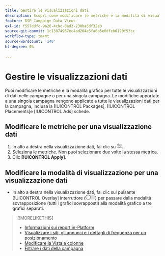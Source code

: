 ```yaml
---
title: Gestire le visualizzazioni dati
description: Scopri come modificare le metriche e la modalità di visualizzazione per le visualizzazioni dati.
feature: DSP Campaign Data Views
exl-id: f557ddfc-9a20-4cbc-8ad3-230ba5df32e3
source-git-commit: 1c13874967ec4ad264e5fa6a5e0dfeb6120f53cc
workflow-type: tm+mt
source-wordcount: '140'
ht-degree: 0%

---
```


# Gestire le visualizzazioni dati

Puoi modificare le metriche e la modalità grafico per tutte le visualizzazioni di dati nelle campagne o per una singola campagna. Le modifiche apportate a una singola campagna vengono applicate a tutte le visualizzazioni dati per la campagna, inclusa la [!UICONTROL Packages], [!UICONTROL Placements]e [!UICONTROL Ads] schede.

## Modificare le metriche per una visualizzazione dati

1. In alto a destra nella visualizzazione dati, fai clic su ![Impostazioni](/help/dsp/assets/settings-chart.png).
1. Seleziona le metriche.
Non puoi selezionare due volte la stessa metrica.
1. Clic **[!UICONTROL Apply]**.

## Modificare la modalità di visualizzazione per una visualizzazione dati

* In alto a destra nella visualizzazione dati, fai clic sul pulsante [!UICONTROL Overlay] interruttore (![Interruttore di sovrapposizione](/help/dsp/assets/overlay.png)) per passare dalla modalità sovrapposizione (tutti i grafici sovrapposti) alla modalità grafico a tre grafici separati.

>[!MORELIKETHIS]
>
>* [Informazioni sui report in-Platform](campaign-reports-about.md)
>* [Visualizzare i siti, gli annunci e i dettagli di frequenza per un posizionamento](placement-details-view.md)
>* [Modificare la Vista a colonne](column-view-change.md)
>* [Filtrare i dati della campagna](campaign-data-filter.md)

